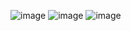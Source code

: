 ![image](https://64.media.tumblr.com/cb98fc1b40b9ed989c53868dac7b2514/0aead43fba84c6fd-7d/s1280x1920/010e4cb81014c4f59da97a73595ad170ea2807f1.pnj)
![image](https://64.media.tumblr.com/999fe157f4e7051486e56a7e32c68fd7/0aead43fba84c6fd-0c/s1280x1920/3deee41003cfb33da6e99cc5b54e60da0873ba75)
![image](https://64.media.tumblr.com/01a034afb663ec192d8385c117cab4f8/0aead43fba84c6fd-84/s1280x1920/a1f2e7839c1c2c5089b4c09302de0a8f81774782.pnj)
